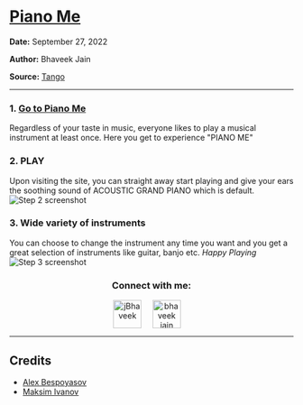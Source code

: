 
# [Piano Me ](https://app.tango.us/app/workflow/b9f2a960-47f1-4ae5-9d68-f7f78a178579?utm_source=markdown&utm_medium=markdown&utm_campaign=workflow%20export%20links)



__Date:__ September 27, 2022

__Author:__ Bhaveek Jain

__Source:__ [Tango](https://app.tango.us/app/workflow/b9f2a960-47f1-4ae5-9d68-f7f78a178579?utm_source=markdown&utm_medium=markdown&utm_campaign=workflow%20export%20links)

***

### 1. [Go to Piano Me](https://piano-me.vercel.app/)
Regardless of your taste in music, everyone likes to play a musical instrument at least once. Here you get to experience "PIANO ME"


### 2. PLAY
Upon visiting the site, you can straight away start playing and give your ears the soothing sound of ACOUSTIC GRAND PIANO which is default.
![Step 2 screenshot](https://images.tango.us/public/screenshot_43a02432-a0d3-40d9-89de-f618c41996fc.png?crop=focalpoint&fit=crop&fp-x=0.4942&fp-y=0.5387&fp-z=1.0062&w=1200&mark-w=0.2&mark-pad=0&mark64=aHR0cHM6Ly9pbWFnZXMudGFuZ28udXMvc3RhdGljL21hZGUtd2l0aC10YW5nby13YXRlcm1hcmsucG5n&ar=1292%3A672)


### 3. Wide variety of instruments
You can choose to change the instrument any time you want and you get a great selection of instruments like guitar, banjo etc. _Happy Playing_
![Step 3 screenshot](https://images.tango.us/public/screenshot_15f700fc-1a4e-4232-9af3-50e65466fe83.png?crop=focalpoint&fit=crop&fp-x=0.4946&fp-y=0.8110&fp-z=2.0586&w=1200&mark-w=0.2&mark-pad=0&mark64=aHR0cHM6Ly9pbWFnZXMudGFuZ28udXMvc3RhdGljL21hZGUtd2l0aC10YW5nby13YXRlcm1hcmsucG5n&ar=1292%3A672)

<h3 align="center">Connect with me:</h3>
<p align="center">
<a href="https://twitter.com/jBhaveek" target="_blank"><img align="center" src="https://img.icons8.com/cute-clipart/64/000000/twitter.png" alt="jBhaveek" height="50" width="50" /></a> &nbsp;&nbsp;&nbsp;
<a href="https://www.linkedin.com/in/bhaveek-jain-3590991a7/" target="_blank"><img align="center" src="https://img.icons8.com/cute-clipart/64/000000/linkedin.png" alt="bhaveek jain" height="50" width="50" /></a>&nbsp;&nbsp;&nbsp;&nbsp;
</p>

***


## Credits
 - [Alex Bespoyasov](https://bespoyasov.me/)
 - [Maksim Ivanov](https://www.youtube.com/c/satansdeer1/videos)
